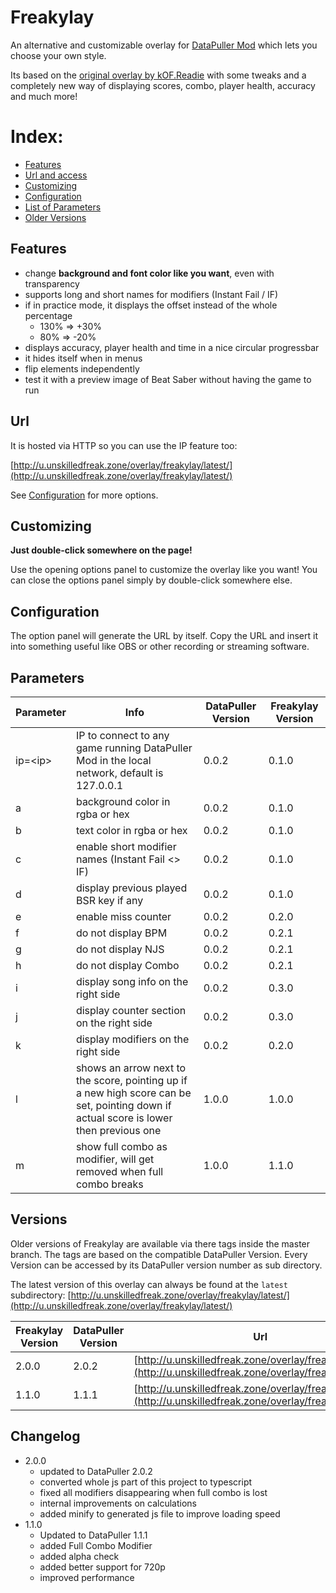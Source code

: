 # Freakylay
An alternative and customizable overlay for [DataPuller Mod](https://github.com/kOFReadie/DataPuller) which lets you choose your own style.

Its based on the [original overlay by kOF.Readie](https://github.com/kOFReadie/BSDP-Overlay) with some tweaks and a completely new way of displaying scores, combo, player health, accuracy and much more!

# Index:
- [Features](#Features)
- [Url and access](#Url)
- [Customizing](#Customizing)
- [Configuration](#Configuration)
- [List of Parameters](#Parameters)
- [Older Versions](#Versions)

## Features

- change **background and font color like you want**, even with transparency
- supports long and short names for modifiers (Instant Fail / IF)
- if in practice mode, it displays the offset instead of the whole percentage
    - 130% => +30%
    - 80% => -20%
- displays accuracy, player health and time in a nice circular progressbar
- it hides itself when in menus
- flip elements independently
- test it with a preview image of Beat Saber without having the game to run

## Url
It is hosted via HTTP so you can use the IP feature too:

[http://u.unskilledfreak.zone/overlay/freakylay/latest/](http://u.unskilledfreak.zone/overlay/freakylay/latest/)

See [Configuration](#Configuration) for more options. 

## Customizing

**Just double-click somewhere on the page!**

Use the opening options panel to customize the overlay like you want!
You can close the options panel simply by double-click somewhere else.

## Configuration

The option panel will generate the URL by itself. Copy the URL and insert it into something useful like OBS or other recording or streaming software.

## Parameters

|Parameter|Info|DataPuller Version|Freakylay Version|
|---|---|---|---|
|ip=\<ip\>|IP to connect to any game running DataPuller Mod in the local network, default is 127.0.0.1|0.0.2|0.1.0|
|a|background color in rgba or hex|0.0.2|0.1.0|
|b|text color in rgba or hex|0.0.2|0.1.0|
|c|enable short modifier names (Instant Fail <> IF)|0.0.2|0.1.0|
|d|display previous played BSR key if any|0.0.2|0.1.0|
|e|enable miss counter|0.0.2|0.2.0|
|f|do not display BPM|0.0.2|0.2.1|
|g|do not display NJS|0.0.2|0.2.1|
|h|do not display Combo|0.0.2|0.2.1|
|i|display song info on the right side|0.0.2|0.3.0|
|j|display counter section on the right side|0.0.2|0.3.0|
|k|display modifiers on the right side|0.0.2|0.2.0|
|l|shows an arrow next to the score, pointing up if a new high score can be set, pointing down if actual score is lower then previous one|1.0.0|1.0.0|
|m|show full combo as modifier, will get removed when full combo breaks|1.0.0|1.1.0|

## Versions
Older versions of Freakylay are available via there tags inside the master branch. The tags are based on the compatible DataPuller Version.
Every Version can be accessed by its DataPuller version number as sub directory.

The latest version of this overlay can always be found at the `latest` subdirectory:
[http://u.unskilledfreak.zone/overlay/freakylay/latest/](http://u.unskilledfreak.zone/overlay/freakylay/latest/)

|Freakylay Version|DataPuller Version|Url|
|---|---|---|
|2.0.0|2.0.2|[http://u.unskilledfreak.zone/overlay/freakylay/2.0.0/](http://u.unskilledfreak.zone/overlay/freakylay/2.0.0/)|
|1.1.0|1.1.1|[http://u.unskilledfreak.zone/overlay/freakylay/1.1.0/](http://u.unskilledfreak.zone/overlay/freakylay/1.1.0/)|

## Changelog

- 2.0.0
  - updated to DataPuller 2.0.2
  - converted whole js part of this project to typescript
  - fixed all modifiers disappearing when full combo is lost
  - internal improvements on calculations
  - added minify to generated js file to improve loading speed 
- 1.1.0
  - Updated to DataPuller 1.1.1
  - added Full Combo Modifier
  - added alpha check
  - added better support for 720p
  - improved performance
